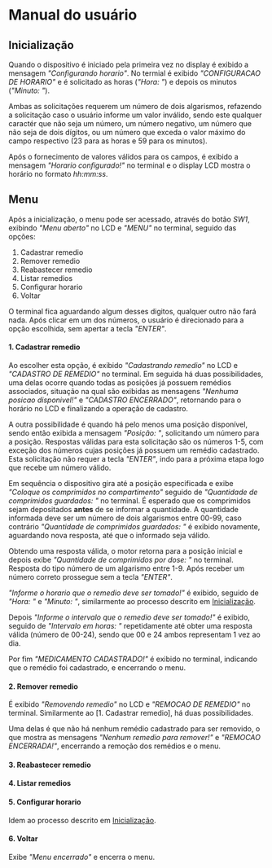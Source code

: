 # Manual do usuário

## Inicialização
Quando o dispositivo é iniciado pela primeira vez no display é exibido a mensagem _"Configurando horario"_.
No termial é exibido _"CONFIGURACAO DE HORARIO"_ e é solicitado as horas (_"Hora: "_) e depois os minutos (_"Minuto: "_).

Ambas as solicitações requerem um número de dois algarismos, refazendo a solicitação caso o usuário informe um valor inválido, sendo este qualquer caractér que não seja um número, um número negativo, um número que não seja de dois dígitos, ou um número que exceda o valor máximo do campo respectivo (23 para as horas e 59 para os minutos).

Após o fornecimento de valores válidos para os campos, é exibido a mensagem _"Horario configurado!"_ no terminal e o display LCD mostra o horário no formato _hh:mm:ss_.

## Menu
Após a inicialização, o menu pode ser acessado, através do botão _SW1_, exibindo _"Menu aberto"_ no LCD e _"MENU"_ no terminal, seguido das opções:
1. Cadastrar remedio
1. Remover remedio
1. Reabastecer remedio
1. Listar remedios
1. Configurar horario
1. Voltar

O terminal fica aguardando algum desses digitos, qualquer outro não fará nada. Após clicar em um dos números, o usuário é direcionado para a opção escolhida, sem apertar a tecla _"ENTER"_.

#### 1. Cadastrar remedio
Ao escolher esta opção, é exibido _"Cadastrando remedio"_ no LCD e _"CADASTRO DE REMEDIO"_ no terminal. Em seguida há duas possibilidades, uma delas ocorre quando todas as posições já possuem remédios associados, situação na qual são exibidas as mensagens _"Nenhuma posicao disponivel!"_ e _"CADASTRO ENCERRADO"_, retornando para o horário no LCD e finalizando a operação de cadastro.

A outra possibilidade é quando há pelo menos uma posição disponível, sendo então exibida a mensagem _"Posição: "_, solicitando um número para a posição. Respostas válidas para esta solicitação são os números 1-5, com exceção dos números cujas posições já possuem um remédio cadastrado. Esta solicitação não requer a tecla _"ENTER"_, indo para a próxima etapa logo que recebe um número válido.

Em sequência o dispositivo gira até a posição especificada e exibe _"Coloque os comprimidos no compartimento"_ seguido de _"Quantidade de comprimidos guardados: "_ no terminal. É esperado que os comprimidos sejam depositados **antes** de se informar a quantidade. A quantidade informada deve ser um número de dois algarismos entre 00-99, caso contrário _"Quantidade de comprimidos guardados: "_ é exibido novamente, aguardando nova resposta, até que o informado seja válido.

Obtendo uma resposta válida, o motor retorna para a posição inicial e depois exibe _"Quantidade de comprimidos por dose: "_ no terminal. Resposta do tipo número de um algarismo entre 1-9. Após receber um número correto prossegue sem a tecla _"ENTER"_.

_"Informe o horario que o remedio deve ser tomado!"_ é exibido, seguido de _"Hora: "_ e _"Minuto: "_, similarmente ao processo descrito em [Inicialização](../blob/master/USER_MANUAL.md#inicialização).

Depois _"Informe o intervalo que o remedio deve ser tomado!"_ é exibido, seguido de _"Intervalo em horas: "_ repetidamente até obter uma resposta válida (número de 00-24), sendo que 00 e 24 ambos representam 1 vez ao dia.

Por fim _"MEDICAMENTO CADASTRADO!"_ é exibido no terminal, indicando que o remédio foi cadastrado, e encerrando o menu.

#### 2. Remover remedio
É exibido _"Removendo remedio"_ no LCD e _"REMOCAO DE REMEDIO"_ no terminal. Similarmente ao [1. Cadastrar remedio], há duas possibilidades.

Uma delas é que não há nenhum remédio cadastrado para ser removido, o que mostra as mensagens _"Nenhum remedio para remover!"_ e _"REMOCAO ENCERRADA!"_, encerrando a remoção dos remédios e o menu.

#### 3. Reabastecer remedio

#### 4. Listar remedios

#### 5. Configurar horario
Idem ao processo descrito em [Inicialização](../blob/master/USER_MANUAL.md#inicialização).

#### 6. Voltar
Exibe _"Menu encerrado"_ e encerra o menu.
